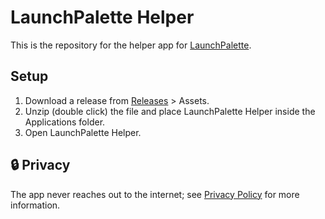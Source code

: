 # LaunchPalette Helper

This is the repository for the helper app for [LaunchPalette](https://apps.apple.com/app/6474854386).

## Setup

1. Download a release from [Releases](https://github.com/LaunchPalette/Helper/releases) > Assets.
2. Unzip (double click) the file and place LaunchPalette Helper inside the Applications folder.
3. Open LaunchPalette Helper.

## 🔒 Privacy

The app never reaches out to the internet; see [Privacy Policy](https://seungwoochoe.github.io/legal/projects/launchpalette/privacy) for more information.
